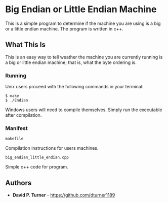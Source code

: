 # Big Endian or Little Endian Machine

This is a simple program to determine if the machine you are using is a big or a little endian machine. The program is written in c++.

## What This Is

This is an easy way to tell weather the machine you are currently running is a big or little endian machine; that is, what the byte ordering is.

### Running

Unix users proceed with the following commands in your terminal: 

```
$ make
$ ./Endian
```

Windows users will need to compile themselves. Simply run the executable after compilation.

### Manifest


```
makefile
```
Compilation instructions for users machines. 


```
big_endian_little_endian.cpp
```

Simple c++ code for program. 


## Authors

* **David P. Turner** - https://github.com/dturner1189

